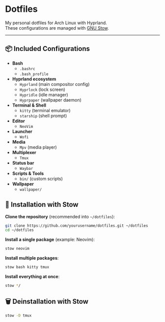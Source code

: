 # Dotfiles

My personal dotfiles for Arch Linux with Hyprland.  
These configurations are managed with [GNU Stow](https://www.gnu.org/software/stow/).

---

## 📦 Included Configurations

- **Bash**
  - `.bashrc`
  - `.bash_profile`
- **Hyprland ecosystem**
  - `Hyprland` (main compositor config)
  - `Hyprlock` (lock screen)
  - `Hypridle` (idle manager)
  - `Hyprpaper` (wallpaper daemon)
- **Terminal & Shell**
  - `kitty` (terminal emulator)
  - `starship` (shell prompt)
- **Editor**
  - `NeoVim`
- **Launcher**
  - `Wofi`
- **Media**
  - `Mpv` (media player)
- **Multiplexer**
  - `Tmux`
- **Status bar**
  - `Waybar`
- **Scripts & Tools**
  - `bin/` (custom scripts)
- **Wallpaper**
  - `wallpaper/`

 ## 🚀 Installation with Stow

**Clone the repository** (recommended into `~/dotfiles`):

```bash
git clone https://github.com/yourusername/dotfiles.git ~/dotfiles
cd ~/dotfiles
   ```

**Install a single package** (example: Neovim):
 ```bash
 stow neovim
 ```
**Install multiple packages**:
 ```bash
 stow bash kitty tmux
 ```
**Install everything at once**:
```bash
stow */
 ```
## 🗑️ Deinstallation with Stow
```bash
stow -D tmux
 ``` 





